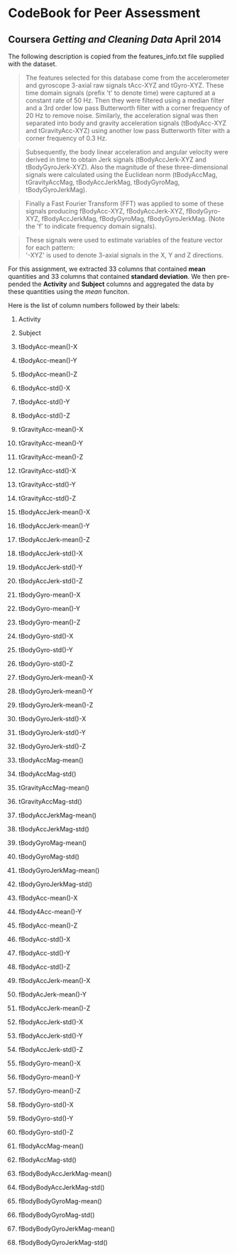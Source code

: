 CodeBook for Peer Assessment
========================================================
Coursera *Getting and Cleaning Data* April 2014
--------------------------------------------------------

The following description is copied from the features_info.txt file
supplied with the dataset.

> The features selected for this database come from the accelerometer and gyroscope 3-axial raw signals tAcc-XYZ and tGyro-XYZ. These time domain signals (prefix 't' to denote time) were captured at a constant rate of 50 Hz. Then they were filtered using a median filter and a 3rd order low pass Butterworth filter with a corner frequency of 20 Hz to remove noise. Similarly, the acceleration signal was then separated into body and gravity acceleration signals (tBodyAcc-XYZ and tGravityAcc-XYZ) using another low pass Butterworth filter with a corner frequency of 0.3 Hz. 

> Subsequently, the body linear acceleration and angular velocity were derived in time to obtain Jerk signals (tBodyAccJerk-XYZ and tBodyGyroJerk-XYZ). Also the magnitude of these three-dimensional signals were calculated using the Euclidean norm (tBodyAccMag, tGravityAccMag, tBodyAccJerkMag, tBodyGyroMag, tBodyGyroJerkMag). 

> Finally a Fast Fourier Transform (FFT) was applied to some of these signals producing fBodyAcc-XYZ, fBodyAccJerk-XYZ, fBodyGyro-XYZ, fBodyAccJerkMag, fBodyGyroMag, fBodyGyroJerkMag. (Note the 'f' to indicate frequency domain signals). 

> These signals were used to estimate variables of the feature vector for each pattern:  
'-XYZ' is used to denote 3-axial signals in the X, Y and Z directions.

For this assignment, we extracted 33 columns that contained **mean** quantities
and 33 columns that contained **standard deviation**. We then pre-pended
the **Activity** and **Subject** columns and aggregated the data by these
quantities using the *mean* funciton.

Here is the list of column numbers followed by their labels:

1. Activity
2. Subject

3. tBodyAcc-mean()-X
4. tBodyAcc-mean()-Y
5. tBodyAcc-mean()-Z
6. tBodyAcc-std()-X
7. tBodyAcc-std()-Y
8. tBodyAcc-std()-Z

9. tGravityAcc-mean()-X
10. tGravityAcc-mean()-Y
11. tGravityAcc-mean()-Z
12. tGravityAcc-std()-X
13. tGravityAcc-std()-Y
14. tGravityAcc-std()-Z

15. tBodyAccJerk-mean()-X
16. tBodyAccJerk-mean()-Y
17. tBodyAccJerk-mean()-Z
18. tBodyAccJerk-std()-X
19. tBodyAccJerk-std()-Y
20. tBodyAccJerk-std()-Z

21. tBodyGyro-mean()-X
22. tBodyGyro-mean()-Y
23. tBodyGyro-mean()-Z
24. tBodyGyro-std()-X
25. tBodyGyro-std()-Y
26. tBodyGyro-std()-Z

27. tBodyGyroJerk-mean()-X
28. tBodyGyroJerk-mean()-Y
29. tBodyGyroJerk-mean()-Z
30. tBodyGyroJerk-std()-X
31. tBodyGyroJerk-std()-Y
32. tBodyGyroJerk-std()-Z

33. tBodyAccMag-mean()
34. tBodyAccMag-std()

35. tGravityAccMag-mean()
36. tGravityAccMag-std()

37. tBodyAccJerkMag-mean()
38. tBodyAccJerkMag-std()

39. tBodyGyroMag-mean()
40. tBodyGyroMag-std()

41. tBodyGyroJerkMag-mean()
42. tBodyGyroJerkMag-std()

43. fBodyAcc-mean()-X
44. fBody4Acc-mean()-Y
45. fBodyAcc-mean()-Z
46. fBodyAcc-std()-X
47. fBodyAcc-std()-Y
48. fBodyAcc-std()-Z


49. fBodyAccJerk-mean()-X
50. fBodyAcJerk-mean()-Y
51. fBodyAccJerk-mean()-Z
52. fBodyAccJerk-std()-X
53. fBodyAccJerk-std()-Y
54. fBodyAccJerk-std()-Z

55. fBodyGyro-mean()-X
56. fBodyGyro-mean()-Y
57. fBodyGyro-mean()-Z
58. fBodyGyro-std()-X
59. fBodyGyro-std()-Y
60. fBodyGyro-std()-Z

61. fBodyAccMag-mean()
62. fBodyAccMag-std()

63. fBodyBodyAccJerkMag-mean()
64. fBodyBodyAccJerkMag-std()

65. fBodyBodyGyroMag-mean()
66. fBodyBodyGyroMag-std()

67. fBodyBodyGyroJerkMag-mean()
68. fBodyBodyGyroJerkMag-std()
